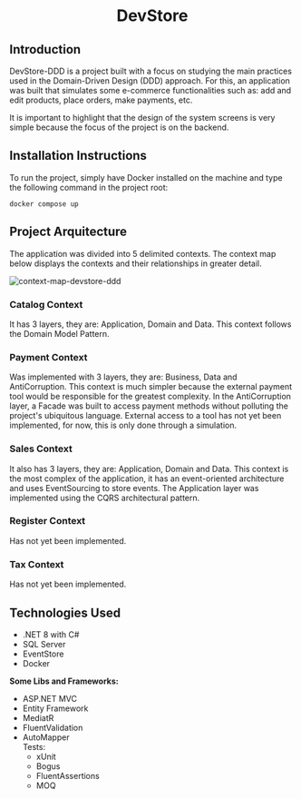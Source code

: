 <h1 align="center"> DevStore </h1>

## Introduction ##

DevStore-DDD is a project built with a focus on studying the main practices used in the Domain-Driven Design (DDD) approach. For this, an application was built that simulates some e-commerce functionalities such as: add and edit products, place orders, make payments, etc.

It is important to highlight that the design of the system screens is very simple because the focus of the project is on the backend.

## Installation Instructions ##
To run the project, simply have Docker installed on the machine and type the following command in the project root:
```
docker compose up
```

## Project Arquitecture ##

The application was divided into 5 delimited contexts. The context map below displays the contexts and their relationships in greater detail.

![context-map-devstore-ddd](https://github.com/Matheus-JC/DevStore-DDD/assets/28056967/dfea874a-8691-487a-a01e-e475a100d255)


### Catalog Context ### 
It has 3 layers, they are: Application, Domain and Data. This context follows the Domain Model Pattern.

### Payment Context ###
Was implemented with 3 layers, they are: Business, Data and AntiCorruption. This context is much simpler because the external payment tool would be responsible for the greatest complexity. In the AntiCorruption layer, a Facade was built to access payment methods without polluting the project's ubiquitous language. External access to a tool has not yet been implemented, for now, this is only done through a simulation.

### Sales Context ###
It also has 3 layers, they are: Application, Domain and Data. This context is the most complex of the application, it has an event-oriented architecture and uses EventSourcing to store events. The Application layer was implemented using the CQRS architectural pattern.

### Register Context ###
Has not yet been implemented.

### Tax Context ###
Has not yet been implemented.

## Technologies Used ##
- .NET 8 with C#
- SQL Server
- EventStore
- Docker

**Some Libs and Frameworks:**
- ASP.NET MVC
- Entity Framework
- MediatR
- FluentValidation
- AutoMapper  
  Tests:
  - xUnit
  - Bogus
  - FluentAssertions
  - MOQ
